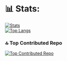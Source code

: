 # 📊 Stats:
[![Stats](https://github-readme-stats.vercel.app/api?username=Croking09&theme=transparent&hide_border=false&include_all_commits=true&count_private=true)]()<br/>
[![Top Langs](https://github-readme-stats.vercel.app/api/top-langs/?username=Croking09&theme=transparent&layout=donut)]()

### 🔝 Top Contributed Repo
[![Top Contributed Repo](https://github-contributor-stats.vercel.app/api?username=Croking09&limit=5&theme=transparent&combine_all_yearly_contributions=true)]()
